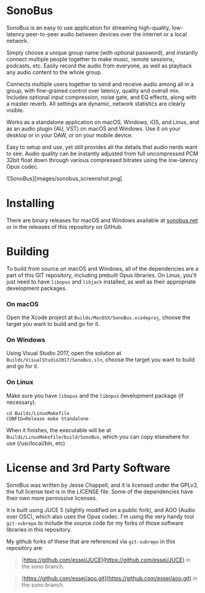 
# SonoBus

SonoBus is an easy to use application for streaming high-quality, low-latency peer-to-peer audio between devices over the internet or a local network.

Simply choose a unique group name (with optional password), and instantly connect multiple people together to make music, remote sessions, podcasts, etc. Easily record the audio from everyone, as well as playback any audio content to the whole group.

Connects multiple users together to send and receive audio among all in a group, with fine-grained control over latency, quality and overall mix. Includes optional input compression, noise gate, and EQ effects, along with a master reverb. All settings are dynamic, network statistics are clearly visible.

Works as a standalone application on macOS, Windows, iOS, and Linux, and as an audio plugin (AU, VST) on macOS and Windows. Use it on your desktop or in your DAW, or on your mobile device.

Easy to setup and use, yet still provides all the details that audio nerds want to see. Audio quality can be instantly adjusted from full uncompressed PCM 32bit float down through various compressed bitrates using the low-latency Opus codec.


![SonoBus][images/sonobus_screenshot.png]

# Installing

There are binary releases for macOS and Windows available at [sonobus.net](https://sonobus.net) or in the releases of this repository on GitHub.

# Building

To build from source on macOS and Windows, all of the dependencies are a part of this GIT repository, including prebuilt Opus libraries. 
On Linux, you'll just need to have `libopus` and `libjack` installed, as
well as their appropriate development packages.

### On macOS

Open the Xcode project at `Builds/MacOSX/SonoBus.xcodeproj`, choose the target you want to build and go for it.

### On Windows

Using Visual Studio 2017, open the solution at `Builds/VisualStudio2017/SonoBus.sln`, choose the target you want to build and go for it.

### On Linux

Make sure you have `libopus` and the `libopus` development package (if necessary). 

    cd Builds/LinuxMakefile
    CONFIG=Release make Standalone

When it finishes, the executable will be at `Builds/LinuxMakefile/build/SonoBus`, which you can copy elsewhere for use (/usr/local/bin, etc)

# License and 3rd Party Software

SonoBus was written by Jesse Chappell, and it is licensed under the GPLv3, the full license text is in the LICENSE file. Some of the dependencies have their own more permissive licenses.

It is built using JUCE 5 (slightly modified on a public fork), and AOO (Audio over OSC), which also uses the Opus codec. I'm using the very handy tool `git-subrepo` to include the source code for my forks of those software libraries in this repository.


My github forks of these that are referenced via `git-subrepo` in this repository are:

> [https://github.com/essej/JUCE](https://github.com/essej/JUCE) in the sono branch.
 
> [https://github.com/essej/aoo.git](https://github.com/essej/aoo.git) in the sono branch.

